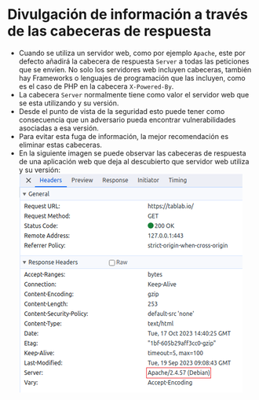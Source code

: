 # Divulgación de información a través de las cabeceras de respuesta

* Cuando se utiliza un servidor web, como por ejemplo `Apache`, este por defecto añadirá la cabecera de respuesta `Server` a todas las peticiones que se envíen. No solo los servidores web incluyen cabeceras, también hay Frameworks o lenguajes de programación que las incluyen, como es el caso de PHP en la cabecera `X-Powered-By`.
* La cabecera `Server` normalmente tiene como valor el servidor web que se esta utilizando y su versión.
* Desde el punto de vista de la seguridad esto puede tener como consecuencia que un adversario pueda encontrar vulnerabilidades asociadas a esa versión.
* Para evitar esta fuga de información, la mejor recomendación es eliminar estas cabeceras.
* En la siguiente imagen se puede observar las cabeceras de respuesta de una aplicación web que deja al descubierto que servidor web utiliza y su versión:
![Server Header of Apache][1]

[1]: /static/images/apache-server-header.png
